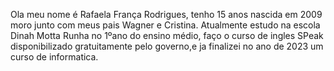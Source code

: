 Ola meu nome é Rafaela França Rodrigues, tenho 15 anos nascida em 2009 moro junto  com meus pais Wagner e Cristina. Atualmente estudo na escola Dinah Motta Runha no 1ºano do ensino médio, faço o curso de ingles SPeak disponibilizado gratuitamente pelo governo,e ja finalizei no ano de 2023 um curso de informatica.
